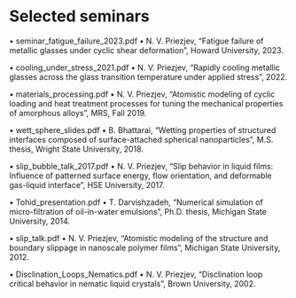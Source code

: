# Selected seminars 

•	seminar_fatigue_failure_2023.pdf
•	N. V. Priezjev, “Fatigue failure of metallic glasses under cyclic shear deformation”, Howard University, 2023.

•	cooling_under_stress_2021.pdf
•	N. V. Priezjev, “Rapidly cooling metallic glasses across the glass transition temperature under applied stress”, 2022.

•	materials_processing.pdf
•	N. V. Priezjev, “Atomistic modeling of cyclic loading and heat treatment processes for tuning the mechanical properties of amorphous alloys”, MRS, Fall 2019.

•	wett_sphere_slides.pdf
•	B. Bhattarai, “Wetting properties of structured interfaces composed of surface-attached spherical nanoparticles”, M.S. thesis, Wright State University, 2018.

•	slip_bubble_talk_2017.pdf
•	N. V. Priezjev, “Slip behavior in liquid films: Influence of patterned surface energy, flow orientation, and deformable gas-liquid interface”, HSE University, 2017.

•	Tohid_presentation.pdf
•	T. Darvishzadeh, “Numerical simulation of micro-filtration of oil-in-water emulsions”, Ph.D. thesis, Michigan State University, 2014.

•	slip_talk.pdf
•	N. V. Priezjev, “Atomistic modeling of the structure and boundary slippage in nanoscale polymer films”, Michigan State University, 2012.

•	Disclination_Loops_Nematics.pdf
•	N. V. Priezjev, “Disclination loop critical behavior in nematic liquid crystals”, Brown University, 2002.


